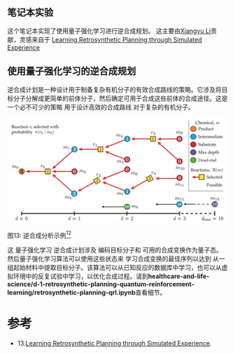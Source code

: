 ## 笔记本实验

这个笔记本实现了使用量子强化学习进行逆合成规划。
这主要由[Xiangyu Li](https://github.com/lxy-z)贡献，灵感来自于
[Learning Retrosynthetic Planning through Simulated Experience](https://pubs.acs.org/doi/10.1021/acscentsci.9b00055)

## 使用量子强化学习的逆合成规划

逆合成计划是一种设计用于制备复杂有机分子的有效合成路线的策略。它涉及将目标分子分解成更简单的前体分子，然后确定可用于合成这些前体的合成途径。这是一个必不可少的策略
用于设计高效的合成路线
对于复杂的有机分子。

![Retro](../../images/retro-planning.png)

图13: 逆合成分析示例[<sup>12</sup>](#wiki-retro)

这
量子强化学习
逆合成计划涉及
编码目标分子和
可用的合成变换作为量子态。
然后量子强化学习算法可以使用这些状态来
学习合成变换的最佳序列以达到
从一组起始材料中提取目标分子。该算法可以从已知反应的数据库中学习，也可以从虚拟环境中的反复试验中学习，以优化合成过程。请到**healthcare-and-life-science/d-1-retrosynthetic-planning-quantum-reinforcement-learning/retrosynthetic-planning-qrl.ipynb**查看细节。

# 参考
<div id='wiki-retro'></div>

- 13.[Learning Retrosynthetic Planning through Simulated Experience](https://pubs.acs.org/doi/10.1021/acscentsci.9b00055).